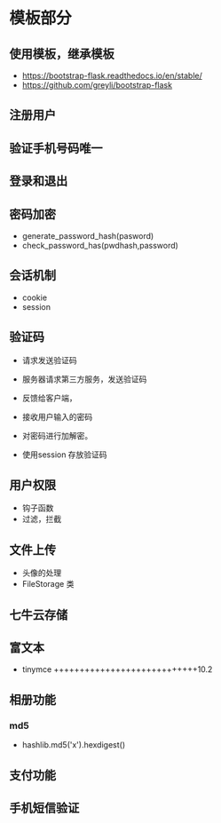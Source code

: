 
# 模板部分
## 使用模板，继承模板
+ https://bootstrap-flask.readthedocs.io/en/stable/
+ https://github.com/greyli/bootstrap-flask


## 注册用户

## 验证手机号码唯一

## 登录和退出

## 密码加密
+ generate_password_hash(pasword)
+ check_password_has(pwdhash,password)

## 会话机制
+ cookie
+ session


## 验证码
+ 请求发送验证码
+ 服务器请求第三方服务，发送验证码
+ 反馈给客户端，
+ 接收用户输入的密码
+ 对密码进行加解密。

+ 使用session 存放验证码


## 用户权限
+ 钩子函数
+ 过滤，拦截

## 文件上传
+ 头像的处理
+ FileStorage 类

## 七牛云存储


## 富文本
+ tinymce
++++++++++++++++++++++++++++10.2


## 相册功能



### md5
+ hashlib.md5('x').hexdigest()


## 支付功能






## 手机短信验证